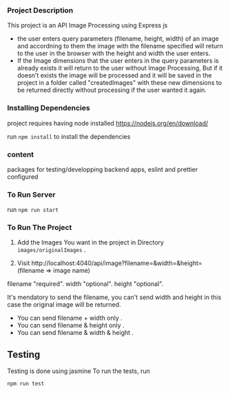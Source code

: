 
### Project Description
This project is an API Image Processing using Express js 
* the user enters query parameters (filename, height, width) of an image and accordning to them 
   the image with the filename specified will return to the user in the browser with the height and width the user enters.
* If the Image dimensions that the user enters in the query parameters is already exists it will return to the user without Image Processing, 
  But if it doesn't exists the image will be processed and it will be saved in the project in a folder called "createdImages" with these new dimensions
  to be returned directly without processing if the user wanted it again.  

### Installing Dependencies

project requires having node installed https://nodejs.org/en/download/

run ```npm install``` to install the dependencies

### content
packages for testing/developping backend apps, eslint and prettier configured

### To Run Server
  run `npm run start`
  
### To Run The Project
 1) Add the Images You want in the project in Directory `images/originalImages` .
 
 3) Visit http://localhost:4040/api/image?filename=&width=&height=
   (filename => image name)
   
   filename "required".
   width  "optional".
   height "optional".
   
   It's mendatory to send the filename, you can't send width and height in this case the original image will be returned.
   * You can send filename + width only .
   * You can send filename & height only .
   * You can send filename & width & height . 

   

## Testing
Testing is done using jasmine
To run the tests, run
```
npm run test
```
